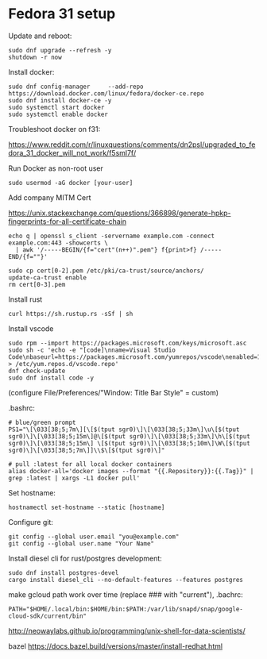 # Fedora 31 setup

Update and reboot:
```
sudo dnf upgrade --refresh -y
shutdown -r now
```

Install docker:
```
sudo dnf config-manager     --add-repo     https://download.docker.com/linux/fedora/docker-ce.repo
sudo dnf install docker-ce -y
sudo systemctl start docker
sudo systemctl enable docker
```
Troubleshoot docker on f31:

https://www.reddit.com/r/linuxquestions/comments/dn2psl/upgraded_to_fedora_31_docker_will_not_work/f5sml7f/

Run Docker as non-root user
```
sudo usermod -aG docker [your-user]
```

Add company MITM Cert

https://unix.stackexchange.com/questions/366898/generate-hpkp-fingerprints-for-all-certificate-chain
```
echo q | openssl s_client -servername example.com -connect example.com:443 -showcerts \
  | awk '/-----BEGIN/{f="cert"(n++)".pem"} f{print>f} /-----END/{f=""}'

sudo cp cert[0-2].pem /etc/pki/ca-trust/source/anchors/
update-ca-trust enable
rm cert[0-3].pem
```

Install rust
```
curl https://sh.rustup.rs -sSf | sh
```
Install vscode
```
sudo rpm --import https://packages.microsoft.com/keys/microsoft.asc
sudo sh -c 'echo -e "[code]\nname=Visual Studio Code\nbaseurl=https://packages.microsoft.com/yumrepos/vscode\nenabled=1\ngpgcheck=1\ngpgkey=https://packages.microsoft.com/keys/microsoft.asc" > /etc/yum.repos.d/vscode.repo'
dnf check-update
sudo dnf install code -y
```
(configure File/Preferences/"Window: Title Bar Style" = custom)

.bashrc:
```
# blue/green prompt
PS1="\[\033[38;5;7m\][\[$(tput sgr0)\]\[\033[38;5;33m\]\u\[$(tput sgr0)\]\[\033[38;5;15m\]@\[$(tput sgr0)\]\[\033[38;5;33m\]\h\[$(tput sgr0)\]\[\033[38;5;15m\] \[$(tput sgr0)\]\[\033[38;5;10m\]\W\[$(tput sgr0)\]\[\033[38;5;7m\]]\\$\[$(tput sgr0)\]"

# pull :latest for all local docker containers
alias docker-all='docker images --format "{{.Repository}}:{{.Tag}}" | grep :latest | xargs -L1 docker pull'

```

Set hostname:
```
hostnamectl set-hostname --static [hostname]
```

Configure git:
```
git config --global user.email "you@example.com"
git config --global user.name "Your Name"
```

Install diesel cli for rust/postgres development:
```
sudo dnf install postgres-devel
cargo install diesel_cli --no-default-features --features postgres
```

make gcloud path work over time (replace ### with "current"), .bachrc:
```
PATH="$HOME/.local/bin:$HOME/bin:$PATH:/var/lib/snapd/snap/google-cloud-sdk/current/bin"
```

http://neowaylabs.github.io/programming/unix-shell-for-data-scientists/

bazel
https://docs.bazel.build/versions/master/install-redhat.html
